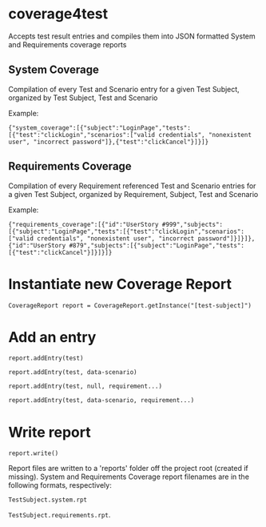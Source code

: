 # coverage4test
Accepts test result entries and compiles them into JSON formatted System and Requirements coverage reports

## System Coverage
Compilation of every Test and Scenario entry for a given Test Subject, organized by Test Subject, Test and Scenario

Example:

`{"system_coverage":[{"subject":"LoginPage","tests":[{"test":"clickLogin","scenarios":["valid credentials", "nonexistent user", "incorrect password"]},{"test":"clickCancel"}]}]}`

## Requirements Coverage
Compilation of every Requirement referenced Test and Scenario entries for a given Test Subject, organized by Requirement, Subject, Test and Scenario

Example:

`{"requirements_coverage":[{"id":"UserStory #999","subjects":[{"subject":"LoginPage","tests":[{"test":"clickLogin","scenarios":["valid credentials", "nonexistent user", "incorrect password"]}]}]},{"id":"UserStory #879","subjects":[{"subject":"LoginPage","tests":[{"test":"clickCancel"}]}]}]}`

# Instantiate new Coverage Report
`CoverageReport report = CoverageReport.getInstance("[test-subject]")`

# Add an entry
    report.addEntry(test)

    report.addEntry(test, data-scenario)

    report.addEntry(test, null, requirement...)

    report.addEntry(test, data-scenario, requirement...)

# Write report
`report.write()`

Report files are written to a 'reports' folder off the project root (created if missing).  System and Requirements Coverage report filenames are in the following formats, respectively:

`TestSubject.system.rpt`

`TestSubject.requirements.rpt`.